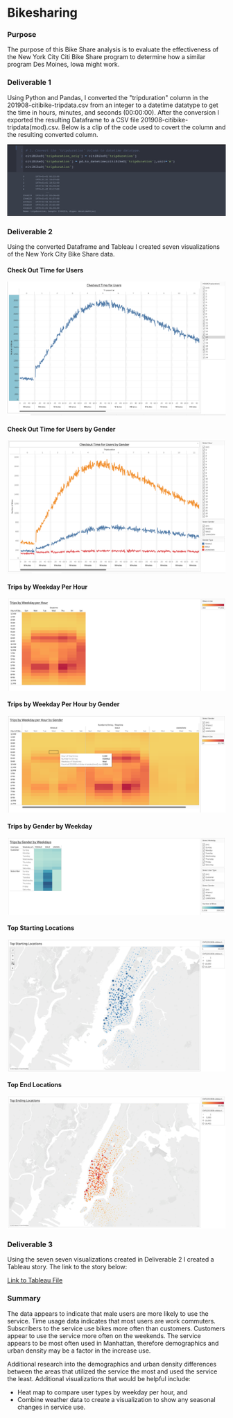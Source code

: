 # Bikesharing

### Purpose
The purpose of this Bike Share analysis is to evaluate the effectiveness of the New York City Citi Bike Share program to determine how a similar program Des Moines, Iowa might work.

### Deliverable 1
Using Python and Pandas, I converted the "tripduration" column in the 201908-citibike-tripdata.csv from an integer to a datetime datatype to get the time in hours, minutes, and seconds (00:00:00). After the conversion I exported the resulting Dataframe to a CSV file 201908-citibike-tripdata(mod).csv. Below is a clip of the code used to covert the column and the resulting converted column.

![image](https://github.com/blueschistrocks/bikesharing/blob/dbadb59a7e4a6617a3f4963389fbafb5c82a0b78/images/Screen%20Shot%202022-05-17%20at%208.32.41%20PM.png)<br>


### Deliverable 2

Using the converted Dataframe and Tableau I created seven visualizations of the New York City Bike Share data.


#### Check Out Time for Users
![image](https://github.com/blueschistrocks/bikesharing/blob/128d429d92d5eae7fff91066a9f767b2b6148e08/images/Screen%20Shot%202022-05-16%20at%209.17.11%20PM.png)<br>


#### Check Out Time for Users by Gender
![image](https://github.com/blueschistrocks/bikesharing/blob/128d429d92d5eae7fff91066a9f767b2b6148e08/images/Screen%20Shot%202022-05-16%20at%209.17.30%20PM.png)<br>

#### Trips by Weekday Per Hour
![image](https://github.com/blueschistrocks/bikesharing/blob/3092148142154dcee94de40b21ae12ba609cfb9b/images/Screen%20Shot%202022-05-16%20at%209.17.59%20PM.png)<br>


#### Trips by Weekday Per Hour by Gender
![image](https://github.com/blueschistrocks/bikesharing/blob/3092148142154dcee94de40b21ae12ba609cfb9b/images/Screen%20Shot%202022-05-16%20at%209.18.15%20PM.png)<br>


#### Trips by Gender by Weekday 
![image](https://github.com/blueschistrocks/bikesharing/blob/3092148142154dcee94de40b21ae12ba609cfb9b/images/Screen%20Shot%202022-05-16%20at%209.18.40%20PM.png)<br>


#### Top Starting Locations 
![image](https://github.com/blueschistrocks/bikesharing/blob/3092148142154dcee94de40b21ae12ba609cfb9b/images/Screen%20Shot%202022-05-16%20at%209.19.03%20PM.png)<br>


#### Top End Locations 
![image](https://github.com/blueschistrocks/bikesharing/blob/3092148142154dcee94de40b21ae12ba609cfb9b/images/Screen%20Shot%202022-05-16%20at%209.19.28%20PM.png)<br>



### Deliverable 3

Using the seven seven visualizations created in Deliverable 2 I created a Tableau story.  The link to the story below:

[Link to Tableau File](https://public.tableau.com/views/Bike_share_challenge1/NCYBikeStory?:language=en-US&publish=yes&:display_count=n&:origin=viz_share_link)


### Summary
The data appears to indicate that male users are more likely to use the service. Time usage data indicates that most users are work commuters.   Subscribers to the service use bikes more often than customers. Customers appear to use the service more often on the weekends.  The service appears to be most often used in Manhattan, therefore demographics and urban density may be a factor in the increase use.  

Additional research into the demographics and urban density differences between the areas that utilized the service the most and used the service the least.  Additional visualizations that would be helpful include:
- Heat map to compare user types by weekday per hour, and
- Combine weather data to create a visualization to show any seasonal changes in service use.

